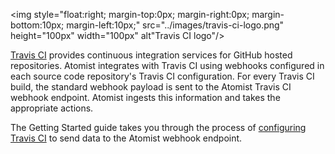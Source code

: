 <img style="float:right; margin-top:0px; margin-right:0px; margin-bottom:10px; margin-left:10px;" src="../images/travis-ci-logo.png" height="100px" width="100px" alt"Travis CI logo"/>

[Travis CI][travis] provides continuous integration services for
GitHub hosted repositories.  Atomist integrates with Travis CI using
webhooks configured in each source code repository's Travis CI
configuration.  For every Travis CI build, the standard webhook
payload is sent to the Atomist Travis CI webhook endpoint.  Atomist
ingests this information and takes the appropriate actions.

The Getting Started guide takes you through the process
of [configuring Travis CI][config] to send data to the Atomist webhook
endpoint.

[travis]: https://travis-ci.org/
[config]: /getting-started/connect-atomist-to-ci.md#travis-ci-setup
